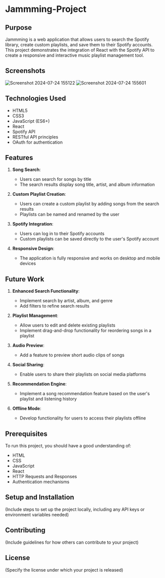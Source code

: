 # Jammming-Project

## Purpose
Jammming is a web application that allows users to search the Spotify library, create custom playlists, and save them to their Spotify accounts. This project demonstrates the integration of React with the Spotify API to create a responsive and interactive music playlist management tool.

## Screenshots
![Screenshot 2024-07-24 155122](https://github.com/user-attachments/assets/041aeaca-59c9-4651-8aee-e2a7e1137aaa)
![Screenshot 2024-07-24 155601](https://github.com/user-attachments/assets/e5c11ec0-65be-4cff-8371-eed99ac8847b)

## Technologies Used
- HTML5
- CSS3
- JavaScript (ES6+)
- React
- Spotify API
- RESTful API principles
- OAuth for authentication

## Features
1. **Song Search**: 
   - Users can search for songs by title
   - The search results display song title, artist, and album information

2. **Custom Playlist Creation**:
   - Users can create a custom playlist by adding songs from the search results
   - Playlists can be named and renamed by the user

3. **Spotify Integration**:
   - Users can log in to their Spotify accounts
   - Custom playlists can be saved directly to the user's Spotify account

4. **Responsive Design**:
   - The application is fully responsive and works on desktop and mobile devices

## Future Work
1. **Enhanced Search Functionality**:
   - Implement search by artist, album, and genre
   - Add filters to refine search results

2. **Playlist Management**:
   - Allow users to edit and delete existing playlists
   - Implement drag-and-drop functionality for reordering songs in a playlist

3. **Audio Preview**:
   - Add a feature to preview short audio clips of songs

4. **Social Sharing**:
   - Enable users to share their playlists on social media platforms

5. **Recommendation Engine**:
   - Implement a song recommendation feature based on the user's playlist and listening history

6. **Offline Mode**:
   - Develop functionality for users to access their playlists offline

## Prerequisites
To run this project, you should have a good understanding of:
- HTML
- CSS
- JavaScript
- React
- HTTP Requests and Responses
- Authentication mechanisms

## Setup and Installation
(Include steps to set up the project locally, including any API keys or environment variables needed)

## Contributing
(Include guidelines for how others can contribute to your project)

## License
(Specify the license under which your project is released)
